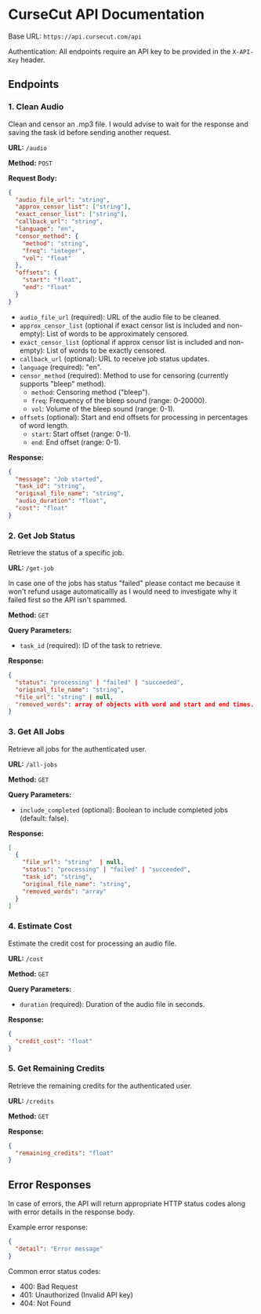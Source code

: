 # CurseCut API Documentation

Base URL: `https://api.cursecut.com/api`

Authentication: All endpoints require an API key to be provided in the `X-API-Key` header.

## Endpoints

### 1. Clean Audio

Clean and censor an .mp3 file. I would advise to wait for the response and saving the task id before sending another request.

**URL:** `/audio`

**Method:** `POST`

**Request Body:**

```json
{
  "audio_file_url": "string",
  "approx_censor_list": ["string"],
  "exact_censor_list": ["string"],
  "callback_url": "string",
  "language": "en",
  "censor_method": {
    "method": "string",
    "freq": "integer",
    "vol": "float"
  },
  "offsets": {
    "start": "float",
    "end": "float"
  }
}
```

- `audio_file_url` (required): URL of the audio file to be cleaned.
- `approx_censor_list` (optional if exact censor list is included and non-empty): List of words to be approximately censored.
- `exact_censor_list` (optional if approx censor list is included and non-empty): List of words to be exactly censored.
- `callback_url` (optional): URL to receive job status updates.
- `language` (required): "en".
- `censor_method` (required): Method to use for censoring (currently supports "bleep" method).
  - `method`: Censoring method ("bleep").
  - `freq`: Frequency of the bleep sound (range: 0-20000).
  - `vol`: Volume of the bleep sound (range: 0-1).
- `offsets` (optional): Start and end offsets for processing in percentages of word length.
  - `start`: Start offset (range: 0-1).
  - `end`: End offset (range: 0-1).

**Response:**

```json
{
  "message": "Job started",
  "task_id": "string",
  "original_file_name": "string",
  "audio_duration": "float",
  "cost": "float"
}
```

### 2. Get Job Status

Retrieve the status of a specific job.

**URL:** `/get-job`

In case one of the jobs has status "failed" please contact me because it won't refund usage automaticallly as I would need to investigate why it failed first so the API isn't spammed.

**Method:** `GET`

**Query Parameters:**

- `task_id` (required): ID of the task to retrieve.

**Response:**

```json
{
  "status": "processing" | "failed" | "succeeded",
  "original_file_name": "string",
  "file_url": "string" | null,
  "removed_words": array of objects with word and start and end times.
}
```

### 3. Get All Jobs

Retrieve all jobs for the authenticated user.

**URL:** `/all-jobs`

**Method:** `GET`

**Query Parameters:**

- `include_completed` (optional): Boolean to include completed jobs (default: false).

**Response:**

```json
[
  {
    "file_url": "string"  | null,
    "status": "processing" | "failed" | "succeeded",
    "task_id": "string",
    "original_file_name": "string",
    "removed_words": "array"
  }
]
```

### 4. Estimate Cost

Estimate the credit cost for processing an audio file.

**URL:** `/cost`

**Method:** `GET`

**Query Parameters:**

- `duration` (required): Duration of the audio file in seconds.

**Response:**

```json
{
  "credit_cost": "float"
}
```

### 5. Get Remaining Credits

Retrieve the remaining credits for the authenticated user.

**URL:** `/credits`

**Method:** `GET`

**Response:**

```json
{
  "remaining_credits": "float"
}
```

## Error Responses

In case of errors, the API will return appropriate HTTP status codes along with error details in the response body.

Example error response:

```json
{
  "detail": "Error message"
}
```

Common error status codes:
- 400: Bad Request
- 401: Unauthorized (Invalid API key)
- 404: Not Found
